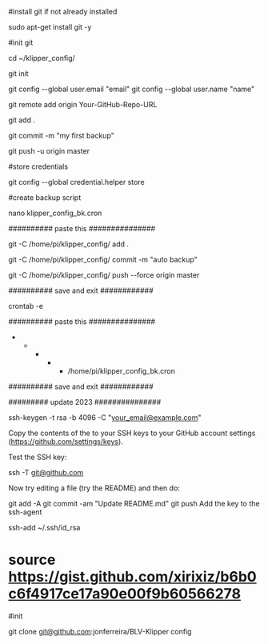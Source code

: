 #install git if not already installed

sudo apt-get install git -y

#init git

cd ~/klipper_config/

git init

git config --global user.email "email"
git config --global user.name "name"

git remote add origin Your-GitHub-Repo-URL

git add .

git commit -m "my first backup"

git push -u origin master

#store credentials

git config --global credential.helper store

#create backup script

nano klipper_config_bk.cron

########## paste this ###############

git -C /home/pi/klipper_config/ add .

git -C /home/pi/klipper_config/ commit -m "auto backup"

git -C /home/pi/klipper_config/ push --force origin master

########## save and exit ############

crontab -e

########## paste this ###############

* * * * * /home/pi/klipper_config_bk.cron

########## save and exit ############


######### update 2023 ###############

ssh-keygen -t rsa -b 4096 -C "your_email@example.com"

Copy the contents of the to your SSH keys to your GitHub account settings (https://github.com/settings/keys).

Test the SSH key:

ssh -T git@github.com

Now try editing a file (try the README) and then do:

git add -A
git commit -am "Update README.md"
git push
Add the key to the ssh-agent

ssh-add ~/.ssh/id_rsa

# source https://gist.github.com/xirixiz/b6b0c6f4917ce17a90e00f9b60566278

#init

git clone git@github.com:jonferreira/BLV-Klipper config
